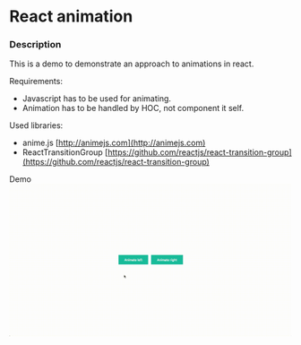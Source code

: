 # React animation

### Description
This is a demo to demonstrate an approach to animations in react.

Requirements:
* Javascript has to be used for animating.
* Animation has to be handled by HOC, not component it self.

Used libraries:
* anime.js [http://animejs.com](http://animejs.com)
* ReactTransitionGroup [https://github.com/reactjs/react-transition-group](https://github.com/reactjs/react-transition-group)

Demo
![demo](./anim.gif)